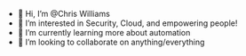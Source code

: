 - 👋 Hi, I’m @Chris Williams
- 👀 I’m interested in Security, Cloud, and empowering people!
- 🌱 I’m currently learning more about automation
- 💞️ I’m looking to collaborate on anything/everything

<!---
williamsworld/williamsworld is a ✨ special ✨ repository because its `README.md` (this file) appears on your GitHub profile.
You can click the Preview link to take a look at your changes.
--->
